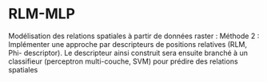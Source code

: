 # RLM-MLP
Modélisation des relations spatiales à partir de données raster : Méthode 2 : Implémenter une approche par descripteurs de positions relatives (RLM, Phi- descriptor). Le descripteur ainsi construit sera ensuite branché à un classifieur (perceptron multi-couche, SVM) pour prédire des relations spatiales
